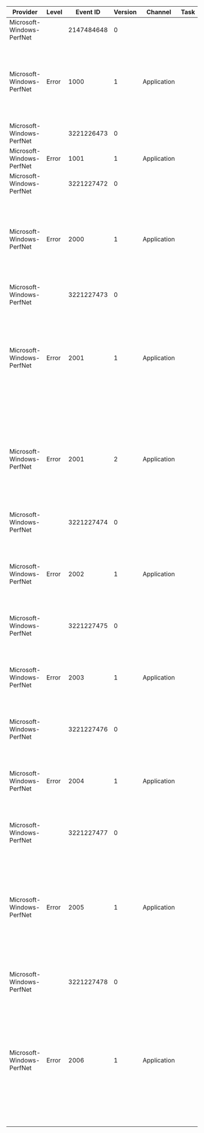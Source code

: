 Provider                   |  Level  |  Event ID    |  Version  |  Channel      |  Task  |  Opcode  |  Keyword  |  Message
---------------------------|---------|--------------|-----------|---------------|--------|----------|-----------|--------------------------------------------------------------------------------------------------------------------------------------------------------------------------------------------------------------------------------------------------------
Microsoft-Windows-PerfNet  |         |  2147484648  |  0        |               |        |          |           |
Microsoft-Windows-PerfNet  |  Error  |  1000        |  1        |  Application  |        |          |           |  Unable to open the Network Services performance object. The first four bytes (DWORD) of the Data section contains the status code.
Microsoft-Windows-PerfNet  |         |  3221226473  |  0        |               |        |          |           |
Microsoft-Windows-PerfNet  |  Error  |  1001        |  1        |  Application  |        |          |           |
Microsoft-Windows-PerfNet  |         |  3221227472  |  0        |               |        |          |           |
Microsoft-Windows-PerfNet  |  Error  |  2000        |  1        |  Application  |        |          |           |  Unable to collect Browser performance data because the NetApi32.DLL failed to load.  The first four bytes (DWORD) of the Data section contains the status code.
Microsoft-Windows-PerfNet  |         |  3221227473  |  0        |               |        |          |           |
Microsoft-Windows-PerfNet  |  Error  |  2001        |  1        |  Application  |        |          |           |  Unable to collect Browser performance data because the Query function was not found in the NetApi32.DLL.  The first four bytes (DWORD) of the Data section contains the status code.
Microsoft-Windows-PerfNet  |  Error  |  2001        |  2        |  Application  |        |          |           |  Unable to collect Browser performance data because the Query function was not found in the NetApi32.DLL.  The first four bytes (DWORD) of the Data section contains the status code.
Microsoft-Windows-PerfNet  |         |  3221227474  |  0        |               |        |          |           |
Microsoft-Windows-PerfNet  |  Error  |  2002        |  1        |  Application  |        |          |           |  Unable to open the Redirector service performance object. The first four bytes (DWORD) of the Data section contains the status code.
Microsoft-Windows-PerfNet  |         |  3221227475  |  0        |               |        |          |           |
Microsoft-Windows-PerfNet  |  Error  |  2003        |  1        |  Application  |        |          |           |  Unable to read performance data for the Redirector service. The first four bytes (DWORD) of the Data section contains the status code.
Microsoft-Windows-PerfNet  |         |  3221227476  |  0        |               |        |          |           |
Microsoft-Windows-PerfNet  |  Error  |  2004        |  1        |  Application  |        |          |           |  Unable to open the Server service performance object. The first four bytes (DWORD) of the Data section contains the status code.
Microsoft-Windows-PerfNet  |         |  3221227477  |  0        |               |        |          |           |
Microsoft-Windows-PerfNet  |  Error  |  2005        |  1        |  Application  |        |          |           |  Unable to read performance data for the Server service. The first four bytes (DWORD) of the Data section contains the status code; the second four bytes contains the IOSB.Status and the next four bytes contains the IOSB.Information.
Microsoft-Windows-PerfNet  |         |  3221227478  |  0        |               |        |          |           |
Microsoft-Windows-PerfNet  |  Error  |  2006        |  1        |  Application  |        |          |           |  Unable to read Server Queue performance data from the Server service. The first four bytes (DWORD) of the Data section contains the status code; the second four bytes contains the IOSB.Status and the next four bytes contains the IOSB.Information.
